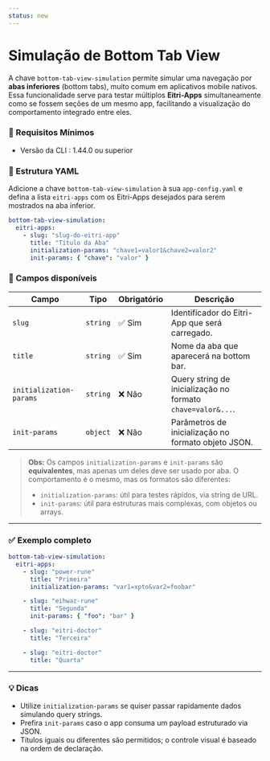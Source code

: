 ```yaml
---
status: new
---
```


# Simulação de Bottom Tab View

A chave `bottom-tab-view-simulation` permite simular uma navegação por **abas inferiores** (bottom tabs), muito comum em aplicativos mobile nativos. Essa funcionalidade serve para testar múltiplos **Eitri-Apps** simultaneamente como se fossem seções de um mesmo app, facilitando a visualização do comportamento integrado entre eles.

### 🔧 Requisitos Mínimos

- Versão da CLI : 1.44.0 ou superior

### 🔧 Estrutura YAML

Adicione a chave `bottom-tab-view-simulation` à sua `app-config.yaml` e defina a lista `eitri-apps` com os Eitri-Apps desejados para serem mostrados na aba inferior.

```yaml
bottom-tab-view-simulation:
  eitri-apps:
    - slug: "slug-do-eitri-app"
      title: "Título da Aba"
      initialization-params: "chave1=valor1&chave2=valor2"
      init-params: { "chave": "valor" }
```

### 🧩 Campos disponíveis

| Campo                   | Tipo     | Obrigatório | Descrição                                                   |
| ----------------------- | -------- | ----------- | ----------------------------------------------------------- |
| `slug`                  | `string` | ✅ Sim      | Identificador do Eitri-App que será carregado.              |
| `title`                 | `string` | ✅ Sim      | Nome da aba que aparecerá na bottom bar.                    |
| `initialization-params` | `string` | ❌ Não      | Query string de inicialização no formato `chave=valor&...`. |
| `init-params`           | `object` | ❌ Não      | Parâmetros de inicialização no formato objeto JSON.         |

> **Obs:** Os campos `initialization-params` e `init-params` são **equivalentes**, mas apenas um deles deve ser usado por aba. O comportamento é o mesmo, mas os formatos são diferentes:
>
> - `initialization-params`: útil para testes rápidos, via string de URL.
> - `init-params`: útil para estruturas mais complexas, com objetos ou arrays.

---

### ✅ Exemplo completo

```yaml
bottom-tab-view-simulation:
  eitri-apps:
    - slug: "power-rune"
      title: "Primeira"
      initialization-params: "var1=xpto&var2=foobar"

    - slug: "eihwaz-rune"
      title: "Segunda"
      init-params: { "foo": "bar" }

    - slug: "eitri-doctor"
      title: "Terceira"

    - slug: "eitri-doctor"
      title: "Quarta"
```

---

### 💡 Dicas

- Utilize `initialization-params` se quiser passar rapidamente dados simulando query strings.
- Prefira `init-params` caso o app consuma um payload estruturado via JSON.
- Títulos iguais ou diferentes são permitidos; o controle visual é baseado na ordem de declaração.
